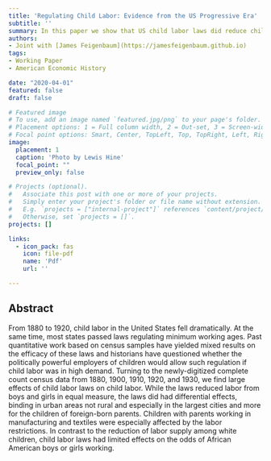 ```yaml
---
title: 'Regulating Child Labor: Evidence from the US Progressive Era'
subtitle: ''
summary: In this paper we show that US child labor laws did reduce child labor rates.
authors:
- Joint with [James Feigenbaum](https://jamesfeigenbaum.github.io)
tags:
- Working Paper
- American Economic History

date: "2020-04-01"
featured: false
draft: false

# Featured image
# To use, add an image named `featured.jpg/png` to your page's folder.
# Placement options: 1 = Full column width, 2 = Out-set, 3 = Screen-width
# Focal point options: Smart, Center, TopLeft, Top, TopRight, Left, Right, BottomLeft, Bottom, BottomRight
image:
  placement: 1
  caption: 'Photo by Lewis Hine'
  focal_point: ""
  preview_only: false

# Projects (optional).
#   Associate this post with one or more of your projects.
#   Simply enter your project's folder or file name without extension.
#   E.g. `projects = ["internal-project"]` references `content/project/deep-learning/index.md`.
#   Otherwise, set `projects = []`.
projects: []

links:
  - icon_pack: fas
    icon: file-pdf
    name: 'Pdf'
    url: ''

---
```



## Abstract
From 1880 to 1920, child labor in the United States fell dramatically. At the same time, most states passed laws regulating minimum working ages. Past quantitative work based on census samples have yielded mixed results on the efficacy of these laws and historians have questioned whether the politically powerful employers of children would allow such regulation if child labor was in high demand. Turning to the newly-digitized complete count census data from 1880, 1900, 1910, 1920, and 1930, we find large effects of child labor laws on child labor. While the laws reduced labor from boys and girls in equal measure, the laws did had differential effects, binding in urban areas not rural and especially in the largest cities and more for the children of foreign-born parents. Children with parents working in manufacturing and textiles were especially affected by the labor restrictions. In contrast to the reduction of labor supply among white children, child labor laws had limited effects on the odds of African American boys or girls working.
